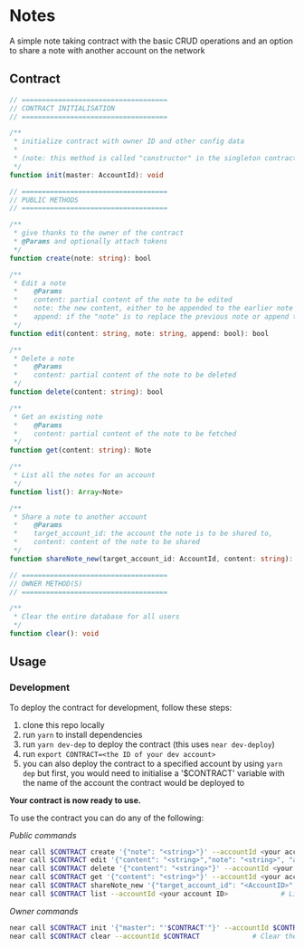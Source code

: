 # Notes

A simple note taking contract with the basic CRUD operations and an option to share a note with another account on the network

## Contract

```ts
// ====================================
// CONTRACT INITIALISATION
// ====================================

/**
 * initialize contract with owner ID and other config data
 *
 * (note: this method is called "constructor" in the singleton contract code)
 */
function init(master: AccountId): void

// ====================================
// PUBLIC METHODS
// ====================================

/**
 * give thanks to the owner of the contract
 * @Params and optionally attach tokens
 */
function create(note: string): bool

/**
 * Edit a note
 *    @Params
 *    content: partial content of the note to be edited
 *    note: the new content, either to be appended to the earlier note or to replace the note
 *    append: if the "note" is to replace the previous note or append to it
 */
function edit(content: string, note: string, append: bool): bool

/**
 * Delete a note
 *    @Params
 *    content: partial content of the note to be deleted
 */
function delete(content: string): bool

/**
 * Get an existing note
 *    @Params
 *    content: partial content of the note to be fetched
 */
function get(content: string): Note

/**
 * List all the notes for an account
 */
function list(): Array<Note>

/**
 * Share a note to another account
 *    @Params
 *    target_account_id: the account the note is to be shared to,
 *    content: content of the note to be shared
 */
function shareNote_new(target_account_id: AccountId, content: string): void

// ====================================
// OWNER METHOD(S)
// ====================================

/**
 * Clear the entire database for all users
 */
function clear(): void
```

## Usage

### Development

To deploy the contract for development, follow these steps:

1. clone this repo locally
2. run `yarn` to install dependencies
3. run `yarn dev-dep` to deploy the contract (this uses `near dev-deploy`)
4. run `export CONTRACT=<the ID of your dev account>`
5. you can also deploy the contract to a specified account by using `yarn dep` but first, you would need to initialise a '$CONTRACT' variable with the name of the account the contract would be deployed to

**Your contract is now ready to use.**

To use the contract you can do any of the following:

_Public commands_

```sh
near call $CONTRACT create '{"note": "<string>"}' --accountId <your account ID>             # Create a note on the mentioned account ID
near call $CONTRACT edit '{"content": "<string>","note": "<string>", "append": true/false}' --accountId <your account ID>             # Edit a note on the mentioned account ID
near call $CONTRACT delete '{"content": "<string>"}' --accountId <your account ID>             # Delete a note on the mentioned account ID
near call $CONTRACT get '{"content": "<string>"}' --accountId <your account ID>             # Get a note with the mentioned account ID
near call $CONTRACT shareNote_new '{"target_account_id": "<AccountID>", "content": "<string>"}' --accountId <your account ID>             # Share a note with the mentioned account ID from your account
near call $CONTRACT list --accountId <your account ID>             # List all the notes with the mentioned account ID
```

_Owner commands_

```sh
near call $CONTRACT init '{"master": "'$CONTRACT'"}' --accountId $CONTRACT             # Initialise the contract with the master
near call $CONTRACT clear --accountId $CONTRACT             # Clear the entire database across all accounts
```
